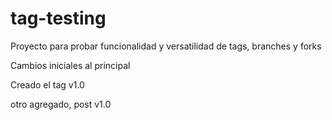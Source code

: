 tag-testing
===========

Proyecto para probar funcionalidad y versatilidad de tags, branches y forks

Cambios iniciales al principal

Creado el tag v1.0

otro agregado, post v1.0
